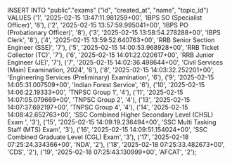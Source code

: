 INSERT INTO "public"."exams" ("id", "created_at", "name", "topic_id") VALUES ('1', '2025-02-15 13:47:11.981259+00', 'IBPS SO (Specialist Officer)', '8'), ('2', '2025-02-15 13:57:59.995041+00', 'IBPS PO (Probationary Officer)', '8'), ('3', '2025-02-15 13:58:54.278288+00', 'IBPS Clerk', '8'), ('4', '2025-02-15 13:59:52.640763+00', 'RRB Senior Section Engineer (SSE)', '7'), ('5', '2025-02-15 14:00:53.968928+00', 'RRB Ticket Collector (TC)', '7'), ('6', '2025-02-15 14:01:22.020617+00', 'RRB Junior Engineer (JE)', '7'), ('7', '2025-02-15 14:02:36.498644+00', 'Civil Services (Main) Examination, 2024', '6'), ('8', '2025-02-15 14:03:32.252201+00', 'Engineering Services (Preliminary) Examination', '6'), ('9', '2025-02-15 14:05:31.007509+00', 'Indian Forest Service', '6'), ('10', '2025-02-15 14:06:22.19333+00', 'TNPSC Group 1', '4'), ('11', '2025-02-15 14:07:05.079669+00', 'TNPSC Group 2', '4'), ('13', '2025-02-15 14:07:37.692197+00', 'TNPSC Group 4', '4'), ('14', '2025-02-15 14:08:42.652763+00', 'SSC Combined Higher Secondary Level (CHSL) Exam
', '3'), ('15', '2025-02-15 14:09:19.236494+00', 'SSC Multi Tasking Staff (MTS) Exam', '3'), ('16', '2025-02-15 14:09:51.154024+00', 'SSC Combined Graduate Level (CGL) Exam', '3'), ('17', '2025-02-18 07:25:24.334366+00', 'NDA', '2'), ('18', '2025-02-18 07:25:33.482673+00', 'CDS', '2'), ('19', '2025-02-18 07:25:43.130999+00', 'AFCAT', '2');